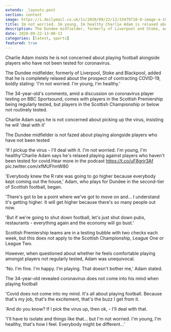 ```yaml
---
extends: _layouts.post
section: content
image: https://i.dailymail.co.uk/1s/2020/09/22/12/33479718-0-image-a-10_1600775199864.jpg 
title: Im not worried. Im young, Im healthy Charlie Adam is relaxed about COVID-19 player testing 
description: The Dundee midfielder, formerly of Liverpool and Stoke, added that he is completely relaxed about the prospect of contracting COVID-19 amongst players who have not been regularly tested. 
date: 2020-09-22-13-08-13 
categories: [latest, sports] 
featured: true 
--- 
```

Charlie Adam insists he is not concerned about playing football alongside players who have not been tested for coronavirus. 

The Dundee midfielder, formerly of Liverpool, Stoke and Blackpool, added that he is completely relaxed about the prospect of contracting COVID-19, boldly stating: 'I'm not worried. I'm young, I'm healthy.'  

The 34-year-old's comments, amid a discussion on coronavirus player testing on BBC Sportsound, comes with players in the Scottish Premiership being regularly tested, but players in the Scottish Championship or below not routinely tested. 

Charlie Adam says he is not concerned about picking up the virus, insisting he will 'deal with it'

The Dundee midfielder is not fazed about playing alongside players who have not been tested

'If I pickup the virus - I'll deal with it. I'm not worried. I'm young, I'm healthy'Charlie Adam says he's relaxed playing against players who haven't been tested for covid.Hear more in the podcast https://t.co/uF8grjr3Af pic.twitter.com/xfMUFhmW80

'Everybody knew the R rate was going to go higher because everybody kept coming out the house,' Adam, who plays for Dundee in the second-tier of Scottish football, began. 

'There's got to be a point where we've got to move on and... I understand it's getting higher. It will get higher because there's so many people out now.

'But if we're going to shut down football, let's just shut down pubs, restaurants - everything again and the economy will go bust.'

Scottish Premiership teams are in a testing bubble with two checks each week, but this does not apply to the Scottish Championship, League One or League Two. 

However, when questioned about whether he feels comfortable playing amongst players not regularly tested, Adam was unequivocal. 

'No. I'm fine. I'm happy. I'm playing. That doesn't bother me,' Adam stated.

The 34-year-old revealed coronavirus does not come into his mind when playing football 

'Covid does not come into my mind. It's all about playing football. Because that's my job, that's the excitement, that's the buzz I get from it.

'And do you know? If I pick the virus up, then ok, - I'll deal with that.

'I'll have to isolate and things like that... but I'm not worried. I'm young, I'm healthy, that's how I feel. Everybody might be different...' 

